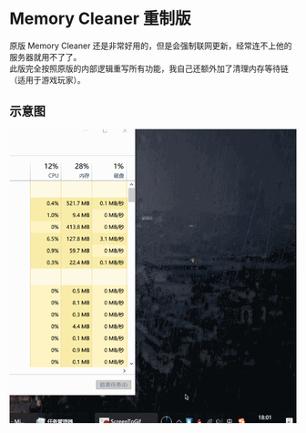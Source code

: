 # Memory Cleaner 重制版
原版 Memory Cleaner 还是非常好用的，但是会强制联网更新，经常连不上他的服务器就用不了了。<br>
此版完全按照原版的内部逻辑重写所有功能，我自己还额外加了清理内存等待链（适用于游戏玩家）。<br>

## 示意图
<img src="./demo.gif">